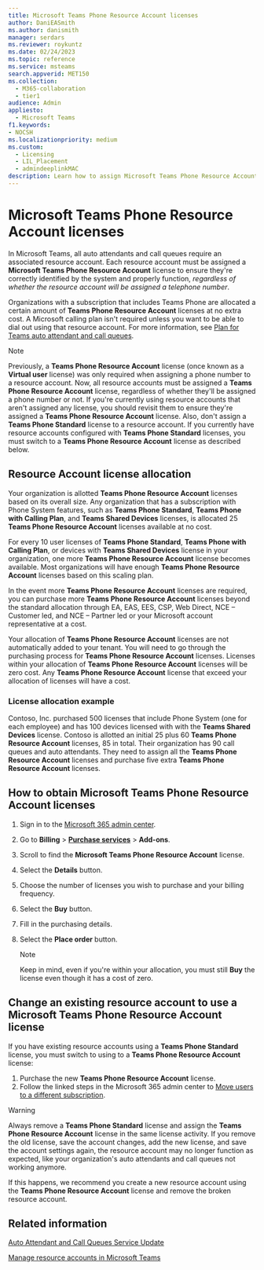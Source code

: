 ```yaml
---
title: Microsoft Teams Phone Resource Account licenses
author: DaniEASmith
ms.author: danismith
manager: serdars
ms.reviewer: roykuntz
ms.date: 02/24/2023
ms.topic: reference
ms.service: msteams
search.appverid: MET150
ms.collection: 
  - M365-collaboration
  - tier1
audience: Admin
appliesto: 
  - Microsoft Teams
f1.keywords:
- NOCSH
ms.localizationpriority: medium
ms.custom: 
  - Licensing
  - LIL_Placement
  - admindeeplinkMAC
description: Learn how to assign Microsoft Teams Phone Resource Account licenses to resource accounts for auto attendants and call queues in your organization.
---
```


# Microsoft Teams Phone Resource Account licenses

In Microsoft Teams, all auto attendants and call queues require an associated resource account. Each resource account must be assigned a **Microsoft Teams Phone Resource Account** license to ensure they're correctly identified by the system and properly function, *regardless of whether the resource account will be assigned a telephone number*.

Organizations with a subscription that includes Teams Phone are allocated a certain amount of **Teams Phone Resource Account** licenses at no extra cost.  A Microsoft calling plan isn't required unless you want to be able to dial out using that resource account. For more information, see [Plan for Teams auto attendant and call queues](../plan-auto-attendant-call-queue.md#prerequisites).

> [!NOTE]
> Previously, a **Teams Phone Resource Account** license (once known as a **Virtual user** license) was only required when assigning a phone number to a resource account. Now, all resource accounts must be assigned a **Teams Phone Resource Account** license, regardless of whether they'll be assigned a phone number or not. If you're currently using resource accounts that aren't assigned any license, you should revisit them to ensure they're assigned a **Teams Phone Resource Account** license. Also, don't assign a **Teams Phone Standard** license to a resource account. If you currently have resource accounts configured with **Teams Phone Standard** licenses, you must switch to a **Teams Phone Resource Account** license as described below.

## Resource Account license allocation

Your organization is allotted **Teams Phone Resource Account** licenses based on its overall size. Any organization that has a subscription with Phone System features, such as **Teams Phone Standard**, **Teams Phone with Calling Plan**, and **Teams Shared Devices** licenses, is allocated 25 **Teams Phone Resource Account** licenses available at no cost.

For every 10 user licenses of **Teams Phone Standard**, **Teams Phone with Calling Plan**, or devices with **Teams Shared Devices** license in your organization, one more **Teams Phone Resource Account** license becomes available.  Most organizations will have enough **Teams Phone Resource Account** licenses based on this scaling plan.

In the event more **Teams Phone Resource Account** licenses are required, you can purchase more **Teams Phone Resource Account** licenses beyond the standard allocation through EA, EAS, EES, CSP, Web Direct, NCE – Customer led, and NCE – Partner led or your Microsoft account representative at a cost.

Your allocation of **Teams Phone Resource Account** licenses are not automatically added to your tenant. You will need to go through the purchasing process for **Teams Phone Resource Account** licenses. Licenses within your allocation of **Teams Phone Resource Account** licenses will be zero cost. Any **Teams Phone Resource Account** license that exceed your allocation of licenses will have a cost.

### License allocation example

Contoso, Inc. purchased 500 licenses that include Phone System (one for each employee) and has 100 devices licensed with with the **Teams Shared Devices** license. Contoso is allotted an initial 25 plus 60 **Teams Phone Resource Account** licenses, 85 in total. Their organization has 90 call queues and auto attendants. They need to assign all the **Teams Phone Resource Account** licenses and purchase five extra **Teams Phone Resource Account** licenses.

## How to obtain Microsoft Teams Phone Resource Account licenses

1. Sign in to the [Microsoft 365 admin center](https://go.microsoft.com/fwlink/p/?linkid=2024339).
1. Go to **Billing** > [**Purchase services**](https://go.microsoft.com/fwlink/p/?linkid=868433) > **Add-ons**.
1. Scroll to find the **Microsoft Teams Phone Resource Account** license.
1. Select the **Details** button.
1. Choose the number of licenses you wish to purchase and your billing frequency.
1. Select the **Buy** button.
1. Fill in the purchasing details.
1. Select the **Place order** button.

   > [!NOTE]
   > Keep in mind, even if you're within your allocation, you must still **Buy** the license even though it has a cost of zero.

## Change an existing resource account to use a Microsoft Teams Phone Resource Account license

If you have existing resource accounts using a **Teams Phone Standard** license, you must switch to using to a **Teams Phone Resource Account** license:

1. Purchase the new **Teams Phone Resource Account** license.
2. Follow the linked steps in the Microsoft 365 admin center to [Move users to a different subscription](/microsoft-365/admin/manage/assign-licenses-to-users#move-users-to-a-different-subscription).

> [!WARNING]
> Always remove a **Teams Phone Standard** license and assign the **Teams Phone Resource Account** license in the same license activity. If you remove the old license, save the account changes, add the new license, and save the account settings again, the resource account may no longer function as expected, like your organization's auto attendants and call queues not working anymore.
>
> If this happens, we recommend you create a new resource account using the **Teams Phone Resource Account** license and remove the broken resource account.

## Related information

[Auto Attendant and Call Queues Service Update](https://techcommunity.microsoft.com/t5/Microsoft-Teams-Blog/Auto-Attendant-and-Call-Queues-Service-Update/ba-p/564521)

[Manage resource accounts in Microsoft Teams](../manage-resource-accounts.md)

